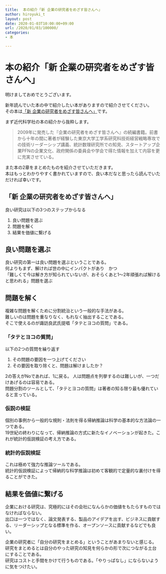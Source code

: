 ```yaml
---
title:  本の紹介「新 企業の研究者をめざす皆さんへ」
author: hiroyuki_t
layout: post
date: 2020-01-03T10:00:00+09:00
url: /2020/01/03/100000/
categories:
- 本

---
```


# 本の紹介「新 企業の研究者をめざす皆さんへ」

明けましておめでとうございます。  

新年読んでいた本の中で紹介したい本がありますので紹介させてください。  
その本は[「新 企業の研究者をめざす皆さんへ」](https://www.kindaikagaku.co.jp/business/kd0606.htm)です。

まず近代科学社の本の紹介から抜粋します。

> 2009年に発売した『企業の研究者をめざす皆さんへ』の続編書籍。前書から十年の間に著者が経験した東京大学工学系研究科技術経営戦略専攻での技術リーダーシップ講義、統計数理研究所での知見、スタートアップ企業PFNの企業文化、政府関係の委員会や学会で得た情報を加えて内容を更に充実させている。


また本の2章をまとめたものを紹介させていただきます。  
本はもっとわかりやすく書かれていますので、良い本だなと思ったら読んでいただければ幸いです。

## 「新 企業の研究者をめざす皆さんへ」

良い研究は以下の3つのステップからなる
1. 良い問題を選ぶ
1. 問題を解く
1. 結果を価値に繋げる

## 良い問題を選ぶ
良い研究の第一は良い問題を選ぶということである。  
何よりもまず、解ければ世の中にインパクトがあり　かつ  
「難しくて今は解き方が知られていないが、おそらくあと1〜2年頑張れば解けると思われる」問題を選ぶ

## 問題を解く
複雑な問題を解くために分割統治という一般的な手法がある。  
難しいのは問題を重なりなく、もれなく抽出することである。  
そこで使えるのが諏訪良武氏提唱「タテとヨコの質問」である。

### 「タテとヨコの質問」
以下の2つの質問を繰り返す

1. その問題の要因を一つ上げてください
1. その要因を取り除くと、問題は解けましたか？

2の答えがNoであれば、1に戻る。
人は問題点を列挙するのは難しいが、一つだけあげるのは容易である。  
問題分割のツールとして、「タテとヨコの質問」は著者の知る限り最も優れていると言っている。  

### 仮説の検証
個別の事例から一般的な規則・法則を得る帰納推論は科学の基本的な方法論の一つである。  
19世紀の終わりになって、帰納推論の方式に新たなイノベーションが起きた。これが統計的仮説検証の考え方である。

### 統計的仮説検証
これは極めて強力な推論ツールである。  
統計的仮説検証によって帰納的な科学推論は初めて客観的で定量的な裏付けを得ることができた。


## 結果を価値に繋げる
企業における研究は、究極的にはその会社になんらかの価値をもたらすものではなければならない。  
出口は一つではなく、論文発表する、製品のアイデアを出す、ビジネスに貢献する、リーダーシップとなる標準を作る、オープンソースに貢献するなどでも良い。

企業の研究者に「自分の研究をまとめる」ということがあまりないと感じる。  
研究をまとめるとは自分のやった研究の知見を何らかの形で次につながる土台にすることである。  
研究はコストと手間をかけて行うものである。「やりっぱなし」にならないように気をつけたい。
